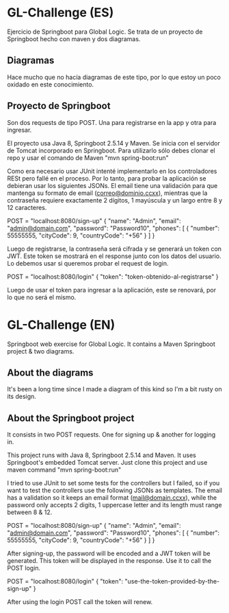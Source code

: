 # GL-Challenge (ES)
Ejercicio de Springboot para Global Logic. Se trata de un proyecto de Springboot hecho con maven y dos diagramas.

## Diagramas
Hace mucho que no hacía diagramas de este tipo, por lo que estoy un poco oxidado en este conocimiento.

## Proyecto de Springboot
Son dos requests de tipo POST. Una para registrarse en la app y otra para ingresar.

El proyecto usa Java 8, Springboot 2.5.14 y Maven. Se inicia con el servidor de Tomcat incorporado en Springboot.
Para utilizarlo sólo debes clonar el repo y usar el comando de Maven "mvn spring-boot:run"


Como era necesario usar JUnit intenté implementarlo en los controladores RESt pero fallé en el proceso. Por lo tanto, para probar la aplicación se debieran usar los siguientes JSONs.
El email tiene una validación para que mantenga su formato de email (correo@dominio.ccxx), mientras que la contraseña requiere exactamente 2 dígitos, 1 mayúscula y un largo entre 8 y 12 caracteres.

POST = "localhost:8080/sign-up"
{
    "name": "Admin",
    "email": "admin@domain.com",
    "password": "Password10",
    "phones": [
        {
            "number": 55555555,
            "cityCode": 9,
            "countryCode": "+56"
        }
    ]
}

Luego de registrarse, la contraseña será cifrada y se generará un token con JWT. Este token se mostrará en el response junto con los datos del usuario. Lo debemos usar si queremos probar el request de login.

POST = "localhost:8080/login"
{
    "token": "token-obtenido-al-registrarse"
}

Luego de usar el token para ingresar a la aplicación, este se renovará, por lo que no será el mismo.

# GL-Challenge (EN)
Springboot web exercise for Global Logic. It contains a Maven Springboot project & two diagrams.


## About the diagrams
It's been a long time since I made a diagram of this kind so I'm a bit rusty on its design.


## About the Springboot project
It consists in two POST requests. One for signing up & another for logging in.

This project runs with Java 8, Springboot 2.5.14 and Maven. It uses Springboot's embedded Tomcat server.
Just clone this project and use maven command "mvn spring-boot:run"


I tried to use JUnit to set some tests for the controllers but I failed, so if you want to test the controllers use the following JSONs as templates.
The email has a validation so it keeps an email format (mail@domain.ccxx), while the password only accepts 2 digits, 1 uppercase letter and its length must range between 8 & 12.



POST = "localhost:8080/sign-up"
{
    "name": "Admin",
    "email": "admin@domain.com",
    "password": "Password10",
    "phones": [
        {
            "number": 55555555,
            "cityCode": 9,
            "countryCode": "+56"
        }
    ]
}

After signing-up, the password will be encoded and a JWT token will be generated. This token will be displayed in the response. Use it to call the POST login.

POST = "localhost:8080/login"
{
    "token": "use-the-token-provided-by-the-sign-up"
}

After using the login POST call the token will renew.
